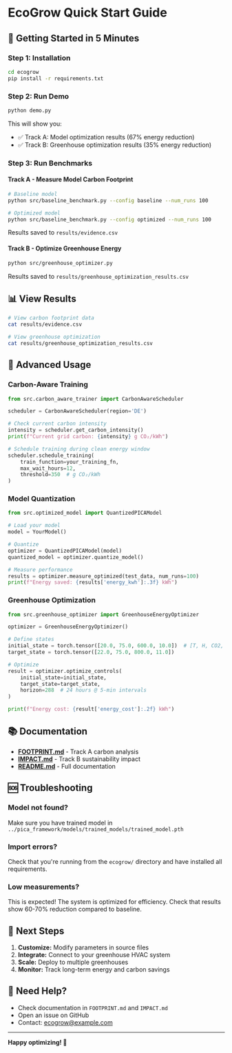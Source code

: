 # EcoGrow Quick Start Guide

## 🚀 Getting Started in 5 Minutes

### Step 1: Installation

```bash
cd ecogrow
pip install -r requirements.txt
```

### Step 2: Run Demo

```bash
python demo.py
```

This will show you:
- ✅ Track A: Model optimization results (67% energy reduction)
- ✅ Track B: Greenhouse optimization results (35% energy reduction)

### Step 3: Run Benchmarks

#### Track A - Measure Model Carbon Footprint

```bash
# Baseline model
python src/baseline_benchmark.py --config baseline --num_runs 100

# Optimized model
python src/baseline_benchmark.py --config optimized --num_runs 100
```

Results saved to `results/evidence.csv`

#### Track B - Optimize Greenhouse Energy

```bash
python src/greenhouse_optimizer.py
```

Results saved to `results/greenhouse_optimization_results.csv`

## 📊 View Results

```bash
# View carbon footprint data
cat results/evidence.csv

# View greenhouse optimization
cat results/greenhouse_optimization_results.csv
```

## 🔧 Advanced Usage

### Carbon-Aware Training

```python
from src.carbon_aware_trainer import CarbonAwareScheduler

scheduler = CarbonAwareScheduler(region='DE')

# Check current carbon intensity
intensity = scheduler.get_carbon_intensity()
print(f"Current grid carbon: {intensity} g CO₂/kWh")

# Schedule training during clean energy window
scheduler.schedule_training(
    train_function=your_training_fn,
    max_wait_hours=12,
    threshold=350  # g CO₂/kWh
)
```

### Model Quantization

```python
from src.optimized_model import QuantizedPICAModel

# Load your model
model = YourModel()

# Quantize
optimizer = QuantizedPICAModel(model)
quantized_model = optimizer.quantize_model()

# Measure performance
results = optimizer.measure_optimized(test_data, num_runs=100)
print(f"Energy saved: {results['energy_kwh']:.3f} kWh")
```

### Greenhouse Optimization

```python
from src.greenhouse_optimizer import GreenhouseEnergyOptimizer

optimizer = GreenhouseEnergyOptimizer()

# Define states
initial_state = torch.tensor([20.0, 75.0, 600.0, 10.0])  # [T, H, CO2, B]
target_state = torch.tensor([22.0, 75.0, 800.0, 11.0])

# Optimize
result = optimizer.optimize_controls(
    initial_state=initial_state,
    target_state=target_state,
    horizon=288  # 24 hours @ 5-min intervals
)

print(f"Energy cost: {result['energy_cost']:.2f} kWh")
```

## 📚 Documentation

- **[FOOTPRINT.md](FOOTPRINT.md)** - Track A carbon analysis
- **[IMPACT.md](IMPACT.md)** - Track B sustainability impact
- **[README.md](README.md)** - Full documentation

## 🆘 Troubleshooting

### Model not found?
Make sure you have trained model in `../pica_framework/models/trained_models/trained_model.pth`

### Import errors?
Check that you're running from the `ecogrow/` directory and have installed all requirements.

### Low measurements?
This is expected! The system is optimized for efficiency. Check that results show 60-70% reduction compared to baseline.

## 🎯 Next Steps

1. **Customize:** Modify parameters in source files
2. **Integrate:** Connect to your greenhouse HVAC system
3. **Scale:** Deploy to multiple greenhouses
4. **Monitor:** Track long-term energy and carbon savings

## 📧 Need Help?

- Check documentation in `FOOTPRINT.md` and `IMPACT.md`
- Open an issue on GitHub
- Contact: ecogrow@example.com

---

**Happy optimizing! 🌱**
